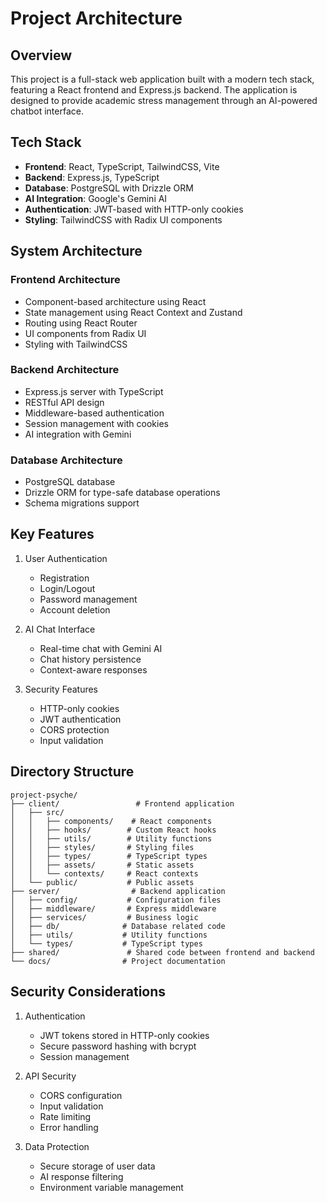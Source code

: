 # Project Architecture

## Overview
This project is a full-stack web application built with a modern tech stack, featuring a React frontend and Express.js backend. The application is designed to provide academic stress management through an AI-powered chatbot interface.

## Tech Stack
- **Frontend**: React, TypeScript, TailwindCSS, Vite
- **Backend**: Express.js, TypeScript
- **Database**: PostgreSQL with Drizzle ORM
- **AI Integration**: Google's Gemini AI
- **Authentication**: JWT-based with HTTP-only cookies
- **Styling**: TailwindCSS with Radix UI components

## System Architecture

### Frontend Architecture
- Component-based architecture using React
- State management using React Context and Zustand
- Routing using React Router
- UI components from Radix UI
- Styling with TailwindCSS

### Backend Architecture
- Express.js server with TypeScript
- RESTful API design
- Middleware-based authentication
- Session management with cookies
- AI integration with Gemini

### Database Architecture
- PostgreSQL database
- Drizzle ORM for type-safe database operations
- Schema migrations support

## Key Features
1. User Authentication
   - Registration
   - Login/Logout
   - Password management
   - Account deletion

2. AI Chat Interface
   - Real-time chat with Gemini AI
   - Chat history persistence
   - Context-aware responses

3. Security Features
   - HTTP-only cookies
   - JWT authentication
   - CORS protection
   - Input validation

## Directory Structure
```
project-psyche/
├── client/                 # Frontend application
│   ├── src/
│   │   ├── components/    # React components
│   │   ├── hooks/        # Custom React hooks
│   │   ├── utils/        # Utility functions
│   │   ├── styles/       # Styling files
│   │   ├── types/        # TypeScript types
│   │   ├── assets/       # Static assets
│   │   └── contexts/     # React contexts
│   └── public/           # Public assets
├── server/                # Backend application
│   ├── config/           # Configuration files
│   ├── middleware/       # Express middleware
│   ├── services/         # Business logic
│   ├── db/              # Database related code
│   ├── utils/           # Utility functions
│   └── types/           # TypeScript types
├── shared/               # Shared code between frontend and backend
└── docs/                # Project documentation
```

## Security Considerations
1. Authentication
   - JWT tokens stored in HTTP-only cookies
   - Secure password hashing with bcrypt
   - Session management

2. API Security
   - CORS configuration
   - Input validation
   - Rate limiting
   - Error handling

3. Data Protection
   - Secure storage of user data
   - AI response filtering
   - Environment variable management 